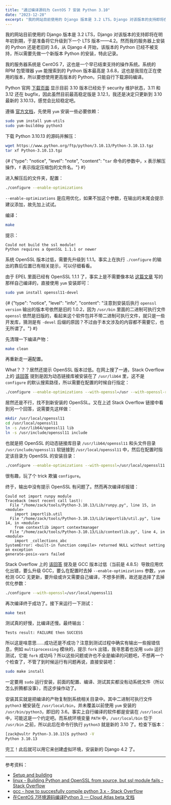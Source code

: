 ```yaml
---
title: "通过编译源码为 CentOS 7 安装 Python 3.10"
date: "2023-12-28"
excerpt: "我的网站目前使用的 Django 版本是 3.2 LTS，Django 对该版本的支持即将在明年初到期，于是准备将它升级到下一个 LTS 版本——4.2。然而我的服务器上安装的 Python 还是老旧的 3.6，从 Django 4 开始，该版本的 Python 已经不被支持，所以需要先做一个新版本 Python 的安装，特此记录。"
---
```


我的网站目前使用的 Django 版本是 3.2 LTS，Django 对该版本的支持即将在明年初到期，于是准备将它升级到下一个 LTS 版本——4.2。然而我的服务器上安装的 Python 还是老旧的 3.6，从 Django 4 开始，该版本的 Python 已经不被支持，所以需要先做一个新版本 Python 的安装，特此记录。

我的服务器系统是 CentOS 7，这也是一个早已结束支持的操作系统。系统的 RPM 包管理器 `yum` 能搜索到的 Python 版本最高是 3.6.8，这也是我现在正在使用的版本，所以要想使用更高版本的 Python，只能自行下载源码编译。

Python 官网 [下载页面](https://www.python.org/downloads/) 显示目前 3.10 版本已经处于 security 维护状态，3.11 和 3.12 还在 bugfix，因此虽然目前最高稳定版是 3.12.1，我还是决定只更新到 3.10 最新的 3.10.13，感觉会比较稳定吧。

遵循 [官方文档](https://devguide.python.org/getting-started/setup-building/#install-dependencies)，先使用 `yum` 安装一些必要依赖：

```sh
sudo yum install yum-utils
sudo yum-builddep python3
```

下载 Python 3.10.13 的源码并解压：

```sh
wget https://www.python.org/ftp/python/3.10.13/Python-3.10.13.tgz
tar xf Python-3.10.13.tgz
```

{# {"type": "notice", "level": "note", "content": "`tar` 命令的参数中，`x` 表示解压操作，`f` 表示指定压缩包的文件名。"} #}

进入解压后的文件夹，配置：

```sh
./configure --enable-optimizations
```

`--enable-optimizations` 是应用优化，如果不加这个参数，在输出的末尾会提示建议添加，故先加上试试。

编译：

```sh
make
```

提示：

```
Could not build the ssl module!
Python requires a OpenSSL 1.1.1 or newer
```

系统 OpenSSL 版本过低，需要先升级到 1.1.1。事实上在执行 `./configure` 的输出的靠后位置已有相关提示，可以仔细看看。

由于 EPEL 里面已经有 OpenSSL 1.1.1 了，事实上是不需要像本站 [这篇文章](/post/upgrading-openssl-for-centos-7-by-compiling-source-codes/) 写的那样自己编译的，直接使用 `yum` 安装即可：

```sh
sudo yum install openssl11-devel
```

{# {"type": "notice", "level": "info", "content": "注意到安装后执行 `openssl version` 输出的版本号依然是旧的 1.0.2，因为 `/usr/bin` 里面的二进制可执行文件 `openssl` 依然是旧版的，看起来这个软件包并不带二进制可执行文件，就只是一些开发库，猜测是有 `-devel` 后缀的原因？不过由于本文涉及的内容都不需要它，也无所谓了。"} #}

先清理一下编译产物：

```sh
make clean
```

再重新走一遍配置。

What？？？居然还提示 OpenSSL 版本过低。在网上搜了一通，Stack Overflow 上的 [该回答](https://stackoverflow.com/a/75880038) 提到是因为动态链接库被安装在了 `/usr/lib64` 里，这不是 `configure` 的默认搜索路径，所以需要在配置的时候自行指定：

```sh
./configure --enable-optimizations --with-openssl=/usr --with-openssl-rpath=/usr/lib64
```

居然还是不行，找不到新安装的 OpenSSL。又在上述 Stack Overflow 链接中看到另一个回答，说需要先这样做：

```sh
mkdir /usr/local/openssl11
cd /usr/local/openssl11
ln -s /usr/lib64/openssl11 lib
ln -s /usr/include/openssl11 include
```

也就是把 OpenSSL 的动态链接库目录 `/usr/lib64/openssl11` 和头文件目录 `/usr/include/openssl11` 软链接到 `/usr/local/openssl11` 中，然后在配置时指定该目录为 OpenSSL 的安装目录：

```sh
./configure --enable-optimizations --with-openssl=/usr/local/openssl11
```

很有趣，玩了个 trick 欺骗 `configure`。

终于，输出中没有提示 OpenSSL 有问题了。然而再次编译却报错：

```
Could not import runpy module
Traceback (most recent call last):
  File "/home/zack/tools/Python-3.10.13/Lib/runpy.py", line 15, in <module>
    import importlib.util
  File "/home/zack/tools/Python-3.10.13/Lib/importlib/util.py", line 14, in <module>
    from contextlib import contextmanager
  File "/home/zack/tools/Python-3.10.13/Lib/contextlib.py", line 4, in <module>
    import _collections_abc
SystemError: <built-in function compile> returned NULL without setting an exception
generate-posix-vars failed
```

Stack Overflow 上的 [该回答](https://stackoverflow.com/a/74126892) 提及是 GCC 版本过低（当前是 4.8.5）导致应用优化出错，要么升级 GCC，要么在配置时去掉 `--enable-optimizations` 参数，`yum` 检测 GCC 无更新，要升级或许又需要自己编译，不想多折腾，故还是选择了去掉优化参数：

```sh
./configure --with-openssl=/usr/local/openssl11
```

再次编译终于成功了。接下来运行一下测试：

```sh
make test
```

测试真的好慢，比编译还慢。最终输出：

```
Tests result: FAILURE then SUCCESS
```

所以这是啥意思……成功还是不成功？注意到测试过程中确实有输出一些报错信息，例如 `multiprocessing` 模块的，提示 `fork` 出错，我寻思着也没用 `sudo` 运行测试，它能 `fork` 成功吗？所以这些问题或许也不全是编译的问题吧，不想再一个个检查了，不管了到时候运行有问题再说，直接安装吧：

```sh
sudo make install
```

一定要用 `sudo` 运行安装，前面的配置、编译、测试其实都没有动系统文件（所以怎么折腾都没事），而这步操作动了。

安装其实就是把编译的产物复制到系统相关目录中。其中二进制可执行文件 `python3` 被安装在 `/usr/local/bin`，并未覆盖以前使用 `yum` 安装的 `/usr/bin/python3`，即旧的 3.6。事实上自行编译的软件都是安装在 `/usr/local` 中，可能这是一个约定吧。而系统环境变量 `PATH` 中，`/usr/local/bin` 位于 `/usr/bin` 之前，所以此后在命令行执行 `python3` 就是新的 3.10 了。检查下版本：

```sh
[zack@vultr Python-3.10.13]$ python3 -V
Python 3.10.13
```

完工！此后就可以用它来创建虚拟环境，安装新的 Django 4.2 了。

---

参考资料：

- [Setup and building](https://devguide.python.org/getting-started/setup-building/)
- [linux - Building Python and OpenSSL from source, but ssl module fails - Stack Overflow](/questions/60536472/building-python-and-openssl-from-source-but-ssl-module-fails)
- [gcc - how to succesfully compile python 3.x - Stack Overflow](/questions/58048079/how-to-succesfully-compile-python-3-x)
- [在CentOS 7环境源码编译Python 3 — Cloud Atlas beta 文档](/zh-cn/latest/python/startup/build_python3_in_centos7.html)